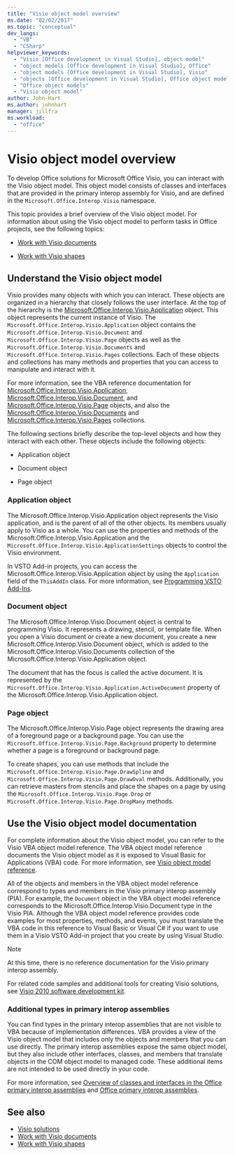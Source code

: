 ```yaml
---
title: "Visio object model overview"
ms.date: "02/02/2017"
ms.topic: "conceptual"
dev_langs:
  - "VB"
  - "CSharp"
helpviewer_keywords:
  - "Visio [Office development in Visual Studio], object model"
  - "object models [Office development in Visual Studio], Office"
  - "object models [Office development in Visual Studio], Visio"
  - "objects [Office development in Visual Studio], Office object models"
  - "Office object models"
  - "Visio object model"
author: John-Hart
ms.author: johnhart
manager: jillfra
ms.workload:
  - "office"
---
```

# Visio object model overview
  To develop Office solutions for Microsoft Office Visio, you can interact with the Visio object model. This object model consists of classes and interfaces that are provided in the primary interop assembly for Visio, and are defined in the `Microsoft.Office.Interop.Visio` namespace.

 This topic provides a brief overview of the Visio object model. For information about using the Visio object model to perform tasks in Office projects, see the following topics:

- [Work with Visio documents](../vsto/working-with-visio-documents.md)

- [Work with Visio shapes](../vsto/working-with-visio-shapes.md)

## Understand the Visio object model
 Visio provides many objects with which you can interact. These objects are organized in a hierarchy that closely follows the user interface. At the top of the hierarchy is the [Microsoft.Office.Interop.Visio.Application](/office/vba/api/Visio.Application) object. This object represents the current instance of Visio. The `Microsoft.Office.Interop.Visio.Application` object contains the `Microsoft.Office.Interop.Visio.Document` and `Microsoft.Office.Interop.Visio.Page` objects as well as the `Microsoft.Office.Interop.Visio.Documents` and `Microsoft.Office.Interop.Visio.Pages` collections. Each of these objects and collections has many methods and properties that you can access to manipulate and interact with it.

 For more information, see the VBA reference documentation for [Microsoft.Office.Interop.Visio.Application](/office/vba/api/Visio.Application), [Microsoft.Office.Interop.Visio.Document](/office/vba/api/Visio.Document), and [Microsoft.Office.Interop.Visio.Page](/office/vba/api/Visio.Page) objects, and also the [Microsoft.Office.Interop.Visio.Documents](/office/vba/api/Visio.Documents) and [Microsoft.Office.Interop.Visio.Pages](/office/vba/api/Visio.Pages) collections.

 The following sections briefly describe the top-level objects and how they interact with each other. These objects include the following objects:

- Application object

- Document object

- Page object

### Application object
 The Microsoft.Office.Interop.Visio.Application object represents the Visio application, and is the parent of all of the other objects. Its members usually apply to Visio as a whole. You can use the properties and methods of the Microsoft.Office.Interop.Visio.Application and the `Microsoft.Office.Interop.Visio.ApplicationSettings` objects to control the Visio environment.

 In VSTO Add-in projects, you can access the Microsoft.Office.Interop.Visio.Application object by using the `Application` field of the `ThisAddIn` class. For more information, see [Programming VSTO Add-Ins](../vsto/programming-vsto-add-ins.md).

### Document object
 The Microsoft.Office.Interop.Visio.Document object is central to programming Visio. It represents a drawing, stencil, or template file. When you open a Visio document or create a new document, you create a new Microsoft.Office.Interop.Visio.Document object, which is added to the Microsoft.Office.Interop.Visio.Documents collection of the Microsoft.Office.Interop.Visio.Application object.

 The document that has the focus is called the active document. It is represented by the `Microsoft.Office.Interop.Visio.Application.ActiveDocument` property of the Microsoft.Office.Interop.Visio.Application object.

### Page object
 The Microsoft.Office.Interop.Visio.Page object represents the drawing area of a foreground page or a background page. You can use the `Microsoft.Office.Interop.Visio.Page.Background` property to determine whether a page is a foreground or background page.

 To create shapes, you can use methods that include the `Microsoft.Office.Interop.Visio.Page.DrawSpline` and `Microsoft.Office.Interop.Visio.Page.DrawOval` methods. Additionally, you can retrieve masters from stencils and place the shapes on a page by using the `Microsoft.Office.Interop.Visio.Page.Drop` or `Microsoft.Office.Interop.Visio.Page.DropMany` methods.

## Use the Visio object model documentation
 For complete information about the Visio object model, you can refer to the Visio VBA object model reference. The VBA object model reference documents the Visio object model as it is exposed to Visual Basic for Applications (VBA) code. For more information, see [Visio object model reference](/office/vba/api/overview/visio/object-model).

 All of the objects and members in the VBA object model reference correspond to types and members in the Visio primary interop assembly (PIA). For example, the `Document` object in the VBA object model reference corresponds to the Microsoft.Office.Interop.Visio.Document type in the Visio PIA. Although the VBA object model reference provides code examples for most properties, methods, and events, you must translate the VBA code in this reference to Visual Basic or Visual C# if you want to use them in a Visio VSTO Add-in project that you create by using Visual Studio.

> [!NOTE]
> At this time, there is no reference documentation for the Visio primary interop assembly.

 For related code samples and additional tools for creating Visio solutions, see [Visio 2010 software development kit](https://www.microsoft.com/download/details.aspx?id=12365).

### Additional types in primary interop assemblies
 You can find types in the primary interop assemblies that are not visible to VBA because of implementation differences. VBA provides a view of the Visio object model that includes only the objects and members that you can use directly. The primary interop assemblies expose the same object model, but they also include other interfaces, classes, and members that translate objects in the COM object model to managed code. These additional items are not intended to be used directly in your code.

 For more information, see [Overview of classes and interfaces in the Office primary interop assemblies](/previous-versions/office/office-12/ms247299(v=office.12)) and [Office primary interop assemblies](../vsto/office-primary-interop-assemblies.md).

## See also
- [Visio solutions](../vsto/visio-solutions.md)
- [Work with Visio documents](../vsto/working-with-visio-documents.md)
- [Work with Visio shapes](../vsto/working-with-visio-shapes.md)
